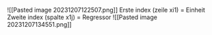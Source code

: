 ![[Pasted image 20231207122507.png]]
Erste index (zeile xi1) = Einheit
Zweite index (spalte x1j) = Regressor
![[Pasted image 20231207134551.png]]